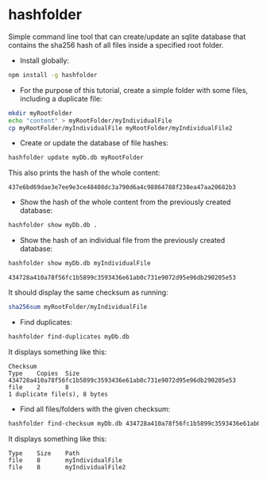# hashfolder

Simple command line tool that can create/update an sqlite database that contains the sha256 hash of all files inside a specified root folder.

- Install globally:

```sh
npm install -g hashfolder
```

- For the purpose of this tutorial, create a simple folder with some files, including a duplicate file:

```sh
mkdir myRootFolder
echo "content" > myRootFolder/myIndividualFile
cp myRootFolder/myIndividualFile myRootFolder/myIndividualFile2
```

- Create or update the database of file hashes:

```sh
hashfolder update myDb.db myRootFolder
```

This also prints the hash of the whole content:

```
437e6bd69dae3e7ee9e3ce48408dc3a790d6a4c98864788f238ea47aa20682b3
```

- Show the hash of the whole content from the previously created database:

```sh
hashfolder show myDb.db .
```

- Show the hash of an individual file from the previously created database:

```sh
hashfolder show myDb.db myIndividualFile
```

```
434728a410a78f56fc1b5899c3593436e61ab0c731e9072d95e96db290205e53
```

It should display the same checksum as running:

```sh
sha256sum myRootFolder/myIndividualFile
```

- Find duplicates:

```sh
hashfolder find-duplicates myDb.db
```

It displays something like this:

```
Checksum                                                                Type    Copies  Size
434728a410a78f56fc1b5899c3593436e61ab0c731e9072d95e96db290205e53        file    2       8
1 duplicate file(s), 8 bytes
```

- Find all files/folders with the given checksum:

```sh
hashfolder find-checksum myDb.db 434728a410a78f56fc1b5899c3593436e61ab0c731e9072d95e96db290205e53
```

It displays something like this:

```
Type    Size    Path
file    8       myIndividualFile
file    8       myIndividualFile2
```
